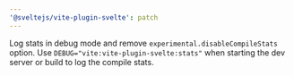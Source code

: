 ```yaml
---
'@sveltejs/vite-plugin-svelte': patch
---
```


Log stats in debug mode and remove `experimental.disableCompileStats` option. Use `DEBUG="vite:vite-plugin-svelte:stats"` when starting the dev server or build to log the compile stats.
